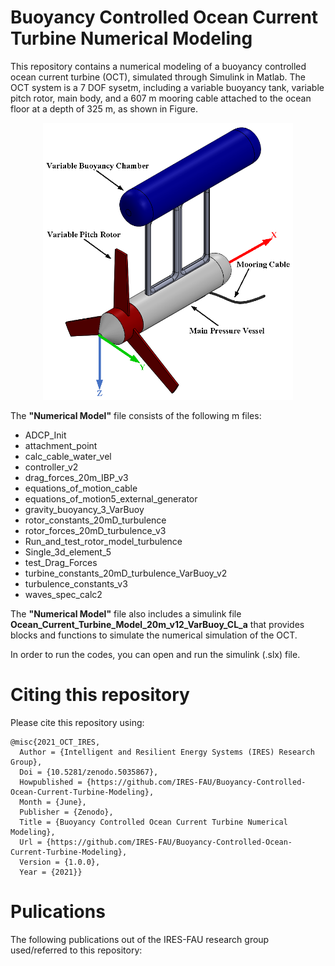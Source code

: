 # Buoyancy Controlled Ocean Current Turbine Numerical Modeling
This repository contains a numerical modeling of a buoyancy controlled ocean current turbine (OCT), simulated through Simulink in Matlab. The OCT system is a 7 DOF sysetm, including a variable buoyancy tank, variable pitch rotor, main body, and a 607 m mooring cable attached to the ocean floor at a depth of 325 m, as shown in Figure.
<p align="center">
<img src="https://github.com/IRES-FAU/Buoyancy-Controlled-Ocean-Current-Turbine-Modeling/blob/main/Images/OCT_figure-crop_v2.png" width="400">

The **"Numerical Model"** file consists of the following m files:
* ADCP_Init
* attachment_point
* calc_cable_water_vel
* controller_v2
* drag_forces_20m_IBP_v3
* equations_of_motion_cable
* equations_of_motion5_external_generator
* gravity_buoyancy_3_VarBuoy
* rotor_constants_20mD_turbulence
* rotor_forces_20mD_turbulence_v3
* Run_and_test_rotor_model_turbulence
* Single_3d_element_5
* test_Drag_Forces
* turbine_constants_20mD_turbulence_VarBuoy_v2
* turbulence_constants_v3
* waves_spec_calc2
  
The **"Numerical Model"** file also includes a simulink file **Ocean_Current_Turbine_Model_20m_v12_VarBuoy_CL_a** that provides blocks and functions to simulate the numerical simulation of the OCT.

In order to run the codes, you can open and run the simulink (.slx) file.
  
# Citing this repository
Please cite this repository using:

<pre><code>@misc{2021_OCT_IRES,
  Author = {Intelligent and Resilient Energy Systems (IRES) Research Group},
  Doi = {10.5281/zenodo.5035867},
  Howpublished = {https://github.com/IRES-FAU/Buoyancy-Controlled-Ocean-Current-Turbine-Modeling},
  Month = {June},
  Publisher = {Zenodo},
  Title = {Buoyancy Controlled Ocean Current Turbine Numerical Modeling},
  Url = {https://github.com/IRES-FAU/Buoyancy-Controlled-Ocean-Current-Turbine-Modeling},
  Version = {1.0.0},
  Year = {2021}}
</code></pre>

# Pulications
The following publications out of the IRES-FAU research group used/referred to this repository:
